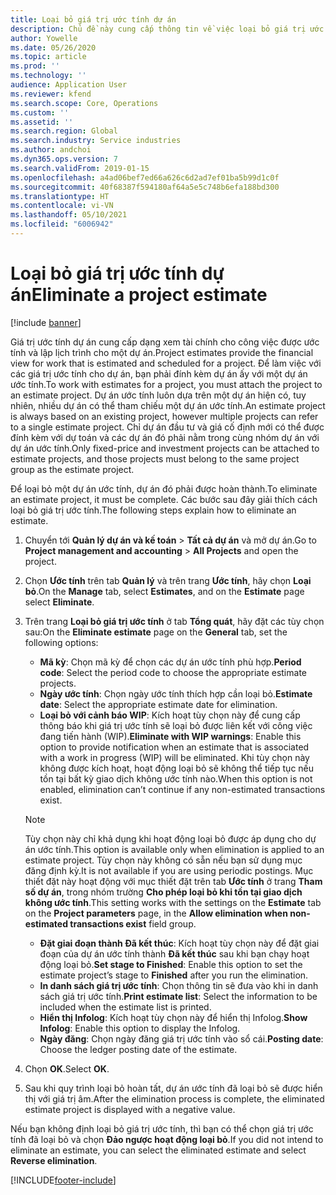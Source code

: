 ```yaml
---
title: Loại bỏ giá trị ước tính dự án
description: Chủ đề này cung cấp thông tin về việc loại bỏ giá trị ước tính dự án sau khi hoàn thành.
author: Yowelle
ms.date: 05/26/2020
ms.topic: article
ms.prod: ''
ms.technology: ''
audience: Application User
ms.reviewer: kfend
ms.search.scope: Core, Operations
ms.custom: ''
ms.assetid: ''
ms.search.region: Global
ms.search.industry: Service industries
ms.author: andchoi
ms.dyn365.ops.version: 7
ms.search.validFrom: 2019-01-15
ms.openlocfilehash: a4ad06bef7ed66a626c6d2ad7ef01ba5b99d1c0f
ms.sourcegitcommit: 40f68387f594180af64a5e5c748b6efa188bd300
ms.translationtype: HT
ms.contentlocale: vi-VN
ms.lasthandoff: 05/10/2021
ms.locfileid: "6006942"
---
```

# <a name="eliminate-a-project-estimate"></a><span data-ttu-id="8bc93-103">Loại bỏ giá trị ước tính dự án</span><span class="sxs-lookup"><span data-stu-id="8bc93-103">Eliminate a project estimate</span></span>

[!include [banner](../includes/banner.md)]

<span data-ttu-id="8bc93-104">Giá trị ước tính dự án cung cấp dạng xem tài chính cho công việc được ước tính và lập lịch trình cho một dự án.</span><span class="sxs-lookup"><span data-stu-id="8bc93-104">Project estimates provide the financial view for work that is estimated and scheduled for a project.</span></span> <span data-ttu-id="8bc93-105">Để làm việc với các giá trị ước tính cho dự án, bạn phải đính kèm dự án ấy với một dự án ước tính.</span><span class="sxs-lookup"><span data-stu-id="8bc93-105">To work with estimates for a project, you must attach the project to an estimate project.</span></span> <span data-ttu-id="8bc93-106">Dự án ước tính luôn dựa trên một dự án hiện có, tuy nhiên, nhiều dự án có thể tham chiếu một dự án ước tính.</span><span class="sxs-lookup"><span data-stu-id="8bc93-106">An estimate project is always based on an existing project, however multiple projects can refer to a single estimate project.</span></span> <span data-ttu-id="8bc93-107">Chỉ dự án đầu tư và giá cố định mới có thể được đính kèm với dự toán và các dự án đó phải nằm trong cùng nhóm dự án với dự án ước tính.</span><span class="sxs-lookup"><span data-stu-id="8bc93-107">Only fixed-price and investment projects can be attached to estimate projects, and those projects must belong to the same project group as the estimate project.</span></span>

<span data-ttu-id="8bc93-108">Để loại bỏ một dự án ước tính, dự án đó phải được hoàn thành.</span><span class="sxs-lookup"><span data-stu-id="8bc93-108">To eliminate an estimate project, it must be complete.</span></span> <span data-ttu-id="8bc93-109">Các bước sau đây giải thích cách loại bỏ giá trị ước tính.</span><span class="sxs-lookup"><span data-stu-id="8bc93-109">The following steps explain how to eliminate an estimate.</span></span>

1. <span data-ttu-id="8bc93-110">Chuyển tới **Quản lý dự án và kế toán** > **Tất cả dự án** và mở dự án.</span><span class="sxs-lookup"><span data-stu-id="8bc93-110">Go to **Project management and accounting** > **All Projects** and open the project.</span></span> 
2. <span data-ttu-id="8bc93-111">Chọn **Ước tính** trên tab **Quản lý** và trên trang **Ước tính**, hãy chọn **Loại bỏ**.</span><span class="sxs-lookup"><span data-stu-id="8bc93-111">On the **Manage** tab, select **Estimates**, and on the **Estimate** page select **Eliminate**.</span></span>
3. <span data-ttu-id="8bc93-112">Trên trang **Loại bỏ giá trị ước tính** ở tab **Tổng quát**, hãy đặt các tùy chọn sau:</span><span class="sxs-lookup"><span data-stu-id="8bc93-112">On the **Eliminate estimate** page on the **General** tab, set the following options:</span></span>

   - <span data-ttu-id="8bc93-113">**Mã kỳ**: Chọn mã kỳ để chọn các dự án ước tính phù hợp.</span><span class="sxs-lookup"><span data-stu-id="8bc93-113">**Period code**: Select the period code to choose the appropriate estimate projects.</span></span> 
   - <span data-ttu-id="8bc93-114">**Ngày ước tính**: Chọn ngày ước tính thích hợp cần loại bỏ.</span><span class="sxs-lookup"><span data-stu-id="8bc93-114">**Estimate date**: Select the appropriate estimate date for elimination.</span></span>
   - <span data-ttu-id="8bc93-115">**Loại bỏ với cảnh báo WIP**: Kích hoạt tùy chọn này để cung cấp thông báo khi giá trị ước tính sẽ loại bỏ được liên kết với công việc đang tiến hành (WIP).</span><span class="sxs-lookup"><span data-stu-id="8bc93-115">**Eliminate with WIP warnings**: Enable this option to provide notification when an estimate that is associated with a work in progress (WIP) will be eliminated.</span></span> <span data-ttu-id="8bc93-116">Khi tùy chọn này không được kích hoạt, hoạt động loại bỏ sẽ không thể tiếp tục nếu tồn tại bất kỳ giao dịch không ước tính nào.</span><span class="sxs-lookup"><span data-stu-id="8bc93-116">When this option is not enabled, elimination can’t continue if any non-estimated transactions exist.</span></span> 
   > [!NOTE]
   > <span data-ttu-id="8bc93-117">Tùy chọn này chỉ khả dụng khi hoạt động loại bỏ được áp dụng cho dự án ước tính.</span><span class="sxs-lookup"><span data-stu-id="8bc93-117">This option is available only when elimination is applied to an estimate project.</span></span> <span data-ttu-id="8bc93-118">Tùy chọn này không có sẵn nếu bạn sử dụng mục đăng định kỳ.</span><span class="sxs-lookup"><span data-stu-id="8bc93-118">It is not available if you are using periodic postings.</span></span> <span data-ttu-id="8bc93-119">Mục thiết đặt này hoạt động với mục thiết đặt trên tab **Ước tính** ở trang **Tham số dự án**, trong nhóm trường **Cho phép loại bỏ khi tồn tại giao dịch không ước tính**.</span><span class="sxs-lookup"><span data-stu-id="8bc93-119">This setting works with the settings on the **Estimate** tab on the **Project parameters** page, in the **Allow elimination when non-estimated transactions exist** field group.</span></span>
   - <span data-ttu-id="8bc93-120">**Đặt giai đoạn thành Đã kết thúc**: Kích hoạt tùy chọn này để đặt giai đoạn của dự án ước tính thành **Đã kết thúc** sau khi bạn chạy hoạt động loại bỏ.</span><span class="sxs-lookup"><span data-stu-id="8bc93-120">**Set stage to Finished**: Enable this option to set the estimate project’s stage to **Finished** after you run the elimination.</span></span>
   - <span data-ttu-id="8bc93-121">**In danh sách giá trị ước tính**: Chọn thông tin sẽ đưa vào khi in danh sách giá trị ước tính.</span><span class="sxs-lookup"><span data-stu-id="8bc93-121">**Print estimate list**: Select the information to be included when the estimate list is printed.</span></span>
   - <span data-ttu-id="8bc93-122">**Hiển thị Infolog**: Kích hoạt tùy chọn này để hiển thị Infolog.</span><span class="sxs-lookup"><span data-stu-id="8bc93-122">**Show Infolog**: Enable this option to display the Infolog.</span></span>
   - <span data-ttu-id="8bc93-123">**Ngày đăng**: Chọn ngày đăng giá trị ước tính vào sổ cái.</span><span class="sxs-lookup"><span data-stu-id="8bc93-123">**Posting date**: Choose the ledger posting date of the estimate.</span></span>

4.  <span data-ttu-id="8bc93-124">Chọn **OK**.</span><span class="sxs-lookup"><span data-stu-id="8bc93-124">Select **OK**.</span></span>
5. <span data-ttu-id="8bc93-125">Sau khi quy trình loại bỏ hoàn tất, dự án ước tính đã loại bỏ sẽ được hiển thị với giá trị âm.</span><span class="sxs-lookup"><span data-stu-id="8bc93-125">After the elimination process is complete, the eliminated estimate project is displayed with a negative value.</span></span> 

<span data-ttu-id="8bc93-126">Nếu bạn không định loại bỏ giá trị ước tính, thì bạn có thể chọn giá trị ước tính đã loại bỏ và chọn **Đảo ngược hoạt động loại bỏ**.</span><span class="sxs-lookup"><span data-stu-id="8bc93-126">If you did not intend to eliminate an estimate, you can select the eliminated estimate and select **Reverse elimination**.</span></span>   


[!INCLUDE[footer-include](../includes/footer-banner.md)]